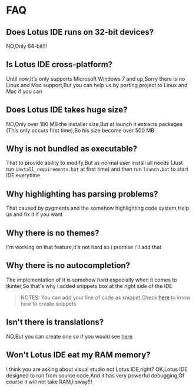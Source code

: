 # FAQ

## Does Lotus IDE runs on 32-bit devices?
NO,Only 64-bit!!!

## Is Lotus IDE cross-platform?
Until now,It's only supports Microsoft Windows 7 and up,Sorry there is no Linux and Mac support,But you can help us by porting project to Linux and Mac if you can

## Does Lotus IDE takes huge size?
NO,Only over 180 MB the installer size,But at launch it extracts packages (This only occurs first time),So his size become over 500 MB

## Why is not bundled as executable?
That to provide ability to modify,But as normal user install all needs (Just run `install_requirements.bat` at first time) and then run `launch.bat` to start IDE everytime

## Why highlighting has parsing problems?
That caused by pygments and the somehow highlighting code system,Help us and fix it if you want

## Why there is no themes?
I'm working on that feature,It's not hard so i promise i'll add that

## Why there is no autocompletion?
The implementation of it is somehow hard especially when it comes to tkinter,So that's why i added snippets box at the right side of the IDE

> NOTES: You can add your line of code as snippet,Check [here](https://github.com/Rabios/Lotus/blob/master/Snippets.md) to know how to create snippets

## Isn't there is translations?
NO,But you can create one so if you would see [here](https://github.com/Rabios/Lotus/blob/master/Translate.md)

## Won't Lotus IDE eat my RAM memory?
I think you are asking about visual studio not Lotus IDE,right? OK,Lotus IDE designed to run from source code,And it has very powerful debugging,Of course it will not take RAM,I sway!!!
